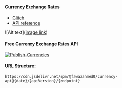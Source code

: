 
#### Currency Exchange Rates
* [Glitch](https://dynamic-web---api---penny.glitch.me/)
* [API reference](https://github.com/fawazahmed0/exchange-api?tab=readme-ov-file)



![Alt text]([image link](https://github.com/PanithanPenny/ITP-Dynamic-Web/blob/cd484f5fed3c536d7acaaf22d25a930fff3e834e/assignment%203/images/currency%20exchange%20rate%20desktop.png))
#### Free Currency Exchange Rates API
[![Publish-Currencies](https://github.com/fawazahmed0/exchange-api/actions/workflows/run.yml/badge.svg)](https://github.com/fawazahmed0/exchange-api/actions/workflows/run.yml)


#### URL Structure:
`https://cdn.jsdelivr.net/npm/@fawazahmed0/currency-api@{date}/{apiVersion}/{endpoint}`



